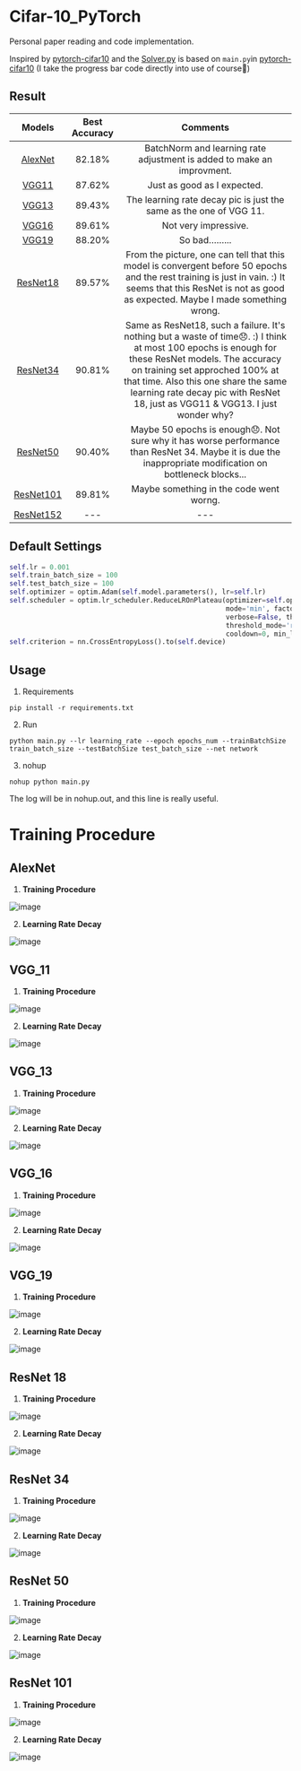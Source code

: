 # Cifar-10_PyTorch

Personal paper reading and code implementation.

Inspired by [pytorch-cifar10](https://github.com/icpm/pytorch-cifar10) and the [Solver.py](https://github.com/zhang-zx/cifar10_pytorch/master/Solver.py) is based on `main.py`in [pytorch-cifar10](https://github.com/icpm/pytorch-cifar10) (I take the progress bar code directly into use of course🌝)

## Result
Models | Best Accuracy | Comments
:---:|:---:|:---:
[AlexNet](https://github.com/zhang-zx/cifar10_pytorch/master/models/AlexNet.py) | 82.18% | BatchNorm and learning rate adjustment is added to make an improvment. 
[VGG11](https://github.com/zhang-zx/cifar10_pytorch/master/models/VGGt.py) |87.62% |Just as good as I expected.
[VGG13](https://github.com/zhang-zx/cifar10_pytorch/master/models/VGG.py) |89.43% |The learning rate decay pic is just the same as the one of VGG 11.
[VGG16](https://github.com/zhang-zx/cifar10_pytorch/master/models/VGG.py) |89.61% |Not very impressive.
[VGG19](https://github.com/zhang-zx/cifar10_pytorch/master/models/VGG.py) |88.20% |So bad……...
[ResNet18](https://github.com/zhang-zx/cifar10_pytorch/master/models/ResNet.py) | 89.57% |From the picture, one can tell that this model is convergent before 50 epochs and the rest training is just in vain. :) It seems that this ResNet is not as good as expected. Maybe I made something wrong.
[ResNet34](https://github.com/zhang-zx/cifar10_pytorch/master/models/ResNet.py) | 90.81% |Same as ResNet18, such a failure. It's nothing but a waste of time😞. :) I think at most 100 epochs is enough for these ResNet models. The accuracy on training set approched 100% at that time. Also this one share the same learning rate decay pic with ResNet 18, just as VGG11 & VGG13. I just wonder why?
[ResNet50](https://github.com/zhang-zx/cifar10_pytorch/master/models/ResNet.py) |90.40% |Maybe 50 epochs is enough😞. Not sure why it has worse performance than ResNet 34. Maybe it is due the inappropriate modification on bottleneck blocks...
[ResNet101](https://github.com/zhang-zx/cifar10_pytorch/master/models/ResNet.py) | 89.81% |Maybe something in the code went worng.
[ResNet152](https://github.com/zhang-zx/cifar10_pytorch/master/models/ResNet.py) | --- |---



## Default Settings

```python 
self.lr = 0.001
self.train_batch_size = 100
self.test_batch_size = 100
self.optimizer = optim.Adam(self.model.parameters(), lr=self.lr)
self.scheduler = optim.lr_scheduler.ReduceLROnPlateau(optimizer=self.optimizer, 
                                                      mode='min', factor=0.5, patience=5, 
                                                      verbose=False, threshold=0.0001, 
                                                      threshold_mode='rel',
                                                      cooldown=0, min_lr=1e-5, eps=1e-08)
self.criterion = nn.CrossEntropyLoss().to(self.device)
```




## Usage

1. Requirements

```shell
pip install -r requirements.txt
```

2. Run

```shell
python main.py --lr learning_rate --epoch epochs_num --trainBatchSize train_batch_size --testBatchSize test_batch_size --net network
```

3. nohup

```shell
nohup python main.py
```

The log will be in nohup.out, and this line is really useful.

# Training Procedure

## AlexNet

1. **Training Procedure** 

![image](./Img/AlexNet_Train.png)

2. **Learning Rate Decay** 

![image](./Img/AlexNet_Learning_Rate.png)

## VGG_11

1. **Training Procedure** 

![image](./Img/VGG_11_Train.png)

2. **Learning Rate Decay** 

![image](./Img/VGG_11_Learning_Rate.png)

## VGG_13

1. **Training Procedure** 

![image](./Img/VGG_13_Train.png)

2. **Learning Rate Decay** 

![image](./Img/VGG_13_Learning_Rate.png)

## VGG_16

1. **Training Procedure** 

![image](./Img/VGG_16_Train.png)

2. **Learning Rate Decay** 

![image](./Img/VGG_16_Learning_Rate.png)

## VGG_19

1. **Training Procedure** 

![image](./Img/VGG_19_Train.png)

2. **Learning Rate Decay** 

![image](./Img/VGG_19_Learning_Rate.png)

## ResNet 18

1. **Training Procedure** 

![image](./Img/ResNet18_Train.png)

2. **Learning Rate Decay** 

![image](./Img/ResNet18_Learning_Rate.png)

## ResNet 34

1. **Training Procedure** 

![image](./Img/ResNet34_Train.png)

2. **Learning Rate Decay** 

![image](./Img/ResNet34_Learning_Rate.png)

## ResNet 50

1. **Training Procedure** 

![image](./Img/ResNet50_Train.png)

2. **Learning Rate Decay** 

![image](./Img/ResNet50_Learning_Rate.png)

## ResNet 101

1. **Training Procedure** 

![image](./Img/ResNet101_Train.png)

2. **Learning Rate Decay** 

![image](./Img/ResNet101_Learning_Rate.png)
